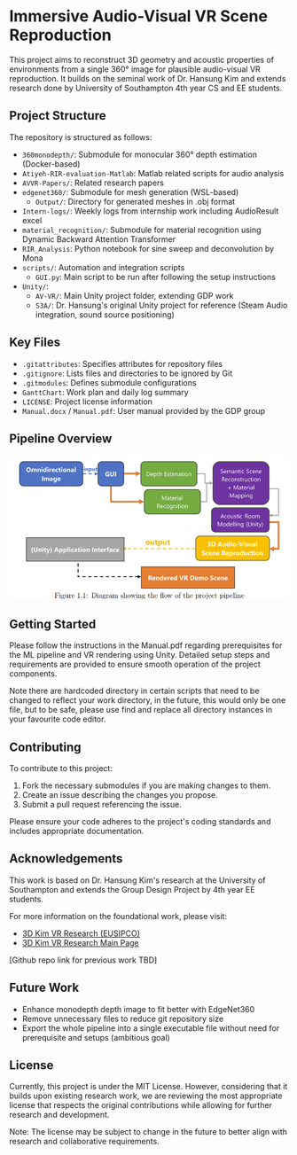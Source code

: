 # Immersive Audio-Visual VR Scene Reproduction

This project aims to reconstruct 3D geometry and acoustic properties of environments from a single 360° image for plausible audio-visual VR reproduction. It builds on the seminal work of Dr. Hansung Kim and extends research done by University of Southampton 4th year CS and EE students.

## Project Structure

The repository is structured as follows:

- `360monodepth/`: Submodule for monocular 360° depth estimation (Docker-based)
- `Atiyeh-RIR-evaluation-Matlab`: Matlab related scripts for audio analysis
- `AVVR-Papers/`: Related research papers
- `edgenet360/`: Submodule for mesh generation (WSL-based)
  - `Output/`: Directory for generated meshes in .obj format
- `Intern-logs/`: Weekly logs from internship work including AudioResult excel
- `material_recognition/`: Submodule for material recognition using Dynamic Backward Attention Transformer
- `RIR_Analysis`: Python notebook for sine sweep and deconvolution by Mona
- `scripts/`: Automation and integration scripts
  - `GUI.py`: Main script to be run after following the setup instructions
- `Unity/`: 
  - `AV-VR/`: Main Unity project folder, extending GDP work
  - `S3A/`: Dr. Hansung's original Unity project for reference (Steam Audio integration, sound source positioning)


## Key Files

- `.gitattributes`: Specifies attributes for repository files
- `.gitignore`: Lists files and directories to be ignored by Git
- `.gitmodules`: Defines submodule configurations
- `GanttChart`: Work plan and daily log summary
- `LICENSE`: Project license information
- `Manual.docx` / `Manual.pdf`: User manual provided by the GDP group

## Pipeline Overview

![image](Images/Pipeline-Overview.png)

## Getting Started

Please follow the instructions in the Manual.pdf regarding prerequisites for the ML pipeline and VR rendering using Unity. Detailed setup steps and requirements are provided to ensure smooth operation of the project components.

Note there are hardcoded directory in certain scripts that need to be changed to reflect your work directory, in the future, this would only be one file, but to be safe, please use find and replace all directory instances in your favourite code editor.

## Contributing

To contribute to this project:

1. Fork the necessary submodules if you are making changes to them.
2. Create an issue describing the changes you propose.
3. Submit a pull request referencing the issue.

Please ensure your code adheres to the project's coding standards and includes appropriate documentation.

## Acknowledgements

This work is based on Dr. Hansung Kim's research at the University of Southampton and extends the Group Design Project by 4th year EE students. 

For more information on the foundational work, please visit:
- [3D Kim VR Research (EUSIPCO)](http://3dkim.com/research/VR/EUSIPCO.html)
- [3D Kim VR Research Main Page](http://3dkim.com/research/VR/index.html)

[Github repo link for previous work TBD]

## Future Work

- Enhance monodepth depth image to fit better with EdgeNet360
- Remove unnecessary files to reduce git repository size
- Export the whole pipeline into a single executable file without need for prerequisite and setups (ambitious goal)

## License

Currently, this project is under the MIT License. However, considering that it builds upon existing research work, we are reviewing the most appropriate license that respects the original contributions while allowing for further research and development.

Note: The license may be subject to change in the future to better align with research and collaborative requirements.